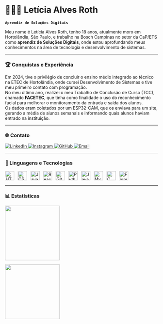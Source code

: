 # 👩🏻‍💻 Letícia Alves Roth

**`Aprendiz de Soluções Digitais`**

Meu nome é Letícia Alves Roth, tenho 18 anos, atualmente moro em Hortolândia, São Paulo, e trabalho na Bosch Campinas no setor da CaP/ETS como **aprendiz de Soluções Digitais**, onde estou aprofundando meus conhecimentos na área de tecnologia e desenvolvimento de sistemas.

---

### 🏆 Conquistas e Experiência

Em 2024, tive o privilégio de concluir o ensino médio integrado ao técnico na ETEC de Hortolândia, onde cursei Desenvolvimento de Sistemas e tive meu primeiro contato com programação.  
No meu último ano, realizei o meu Trabalho de Conclusão de Curso (TCC), chamado **FACETEC**, que tinha como finalidade o uso do reconhecimento facial para melhorar o monitoramento da entrada e saída dos alunos.  
Os dados eram coletados por um ESP32-CAM, que os enviava para um site, gerando a média de alunos semanais e informando quais alunos haviam entrado na instituição.

---

### 🌐 Contato

<p align="left">
    <a href="https://www.linkedin.com/in/let%C3%ADcia-alves-roth-710242327" target="_blank">
        <img alt="LinkedIn" title="Me siga no LinkedIn" src="https://img.shields.io/badge/LinkedIn-0077B5?style=for-the-badge&logo=linkedin&logoColor=white"/>
    </a> 
    <a href="https://www.instagram.com/leticia.roth_" target="_blank">
        <img alt="Instagram" title="Me siga no Instagram" src="https://img.shields.io/badge/Instagram-E4405F?style=for-the-badge&logo=instagram&logoColor=white"/>
    </a>
    <a href="https://github.com/LeticiaRoth" target="_blank">
        <img alt="GitHub" title="Me siga no GitHub" src="https://img.shields.io/badge/GitHub-100000?style=for-the-badge&logo=github&logoColor=white"/>
    </a>
    <a href="mailto:seuemail@gmail.com" target="_blank">
        <img alt="Email" title="Entre em contato" src="https://img.shields.io/badge/Gmail-D14836?style=for-the-badge&logo=gmail&logoColor=white"/>
    </a>
</p>

---

### 🤖 Linguagens e Tecnologias

<p align="left">
    <img title="HTML" alt="HTML" width="30px" src="https://cdn.jsdelivr.net/gh/devicons/devicon@latest/icons/html5/html5-original.svg" /> &nbsp;
    <img title="CSS" alt="CSS" width="30px" src="https://cdn.jsdelivr.net/gh/devicons/devicon@latest/icons/css3/css3-original.svg" /> &nbsp;
    <img title="JavaScript" alt="JavaScript" width="30px" src="https://cdn.jsdelivr.net/gh/devicons/devicon@latest/icons/javascript/javascript-original.svg" /> &nbsp;
    <img title="React" alt="React" width="30px" src="https://cdn.jsdelivr.net/gh/devicons/devicon@latest/icons/react/react-original.svg" /> &nbsp;
    <img title="Git" alt="Git" width="30px" src="https://cdn.jsdelivr.net/gh/devicons/devicon@latest/icons/git/git-original.svg" /> &nbsp;
    <img title="Python" alt="Python" width="30px" src="https://cdn.jsdelivr.net/gh/devicons/devicon@latest/icons/python/python-original.svg" /> &nbsp;
    <img title="Java" alt="Java" width="30px" src="https://cdn.jsdelivr.net/gh/devicons/devicon@latest/icons/java/java-original-wordmark.svg" /> &nbsp;
    <img title="MySQL" alt="MySQL" width="30px" src="https://cdn.jsdelivr.net/gh/devicons/devicon@latest/icons/mysql/mysql-original.svg" /> &nbsp;
    <img title="C" alt="C" width="30px" src="https://cdn.jsdelivr.net/gh/devicons/devicon@latest/icons/c/c-original.svg" /> &nbsp;
    <img title="Figma" alt="Figma" width="30px" src="https://cdn.jsdelivr.net/gh/devicons/devicon@latest/icons/figma/figma-original.svg" />&nbsp;
</p>

---

### 📊 Estatísticas

<p align="left">
    <img 
        height="180em" 
        src="https://github-readme-stats.vercel.app/api?username=LeticiaRoth&show_icons=true&theme=tokyonight&include_all_commits=true&locale=pt-br" 
    />
</p>

<p align="left">
    <img 
        height="180em" 
        src="https://github-readme-stats.vercel.app/api/top-langs/?username=LeticiaRoth&theme=tokyonight&layout=compact&custom_title=Tecnologias&langs_count=9" 
    />
</p>
